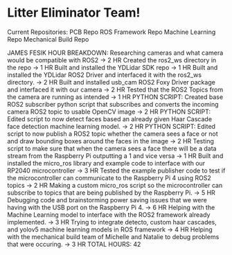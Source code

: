 # Litter Eliminator Team!

Current Repositories:
PCB Repo
ROS Framework Repo
Machine Learning Repo
Mechanical Build Repo

JAMES FESIK HOUR BREAKDOWN:
Researching cameras and what camera would be compatible with ROS2 -> 2 HR
Created the ros2_ws directory in the repo -> 1 HR
Built and installed the YDLidar SDK repo -> 1 HR
Built and installed the YDLidar ROS2 Driver and interfaced it with the ros2_ws directory. -> 2 HR
Built and installed usb_cam ROS2 Foxy Driver package and interfaced it with our camera -> 2 HR
Tested that the ROS2 Topics from the camera are running as intended -> 1 HR
PYTHON SCRIPT: Created base ROS2 subscriber python script that subscribes and converts the incoming camera ROS2 topic to usable OpenCV image -> 2 HR
PYTHON SCRIPT: Edited script to now detect faces based an already given Haar Cascade face detection machine learning model. -> 2 HR
PYTHON SCRIPT: Edited script to now publish a ROS2 topic whether the camera sees a face or not and draw bounding boxes around the faces in the image -> 2 HR
Testing script to make sure that when the camera sees a face there will be a data stream from the Raspberry Pi outputting a 1 and vice versa -> 1 HR
Built and installed the micro_ros library and example code to interface with our RP2040 microcontroller -> 3 HR
Tested the example publisher code to test if the microcontroller can communicate to the Raspberry Pi 4 using ROS2 topics -> 2 HR
Making a custom micro_ros script so the microcontroller can subscribe to topics that are being published by the Raspberry Pi. -> 5 HR
Debugging code and brainstorming power saving issues that we were having with the USB port on the Raspberry Pi 4. -> 6 HR
Helping with the Machine Learning model to interface with the ROS2 framework already implemented. -> 3 HR
Trying to integrate detecto, custom haar cascades, and yolov5 machine learning models in ROS framework -> 4 HR
Helping with the mechanical build team of Michelle and Natalie to debug problems that were occuring. -> 3 HR
TOTAL HOURS: 42
